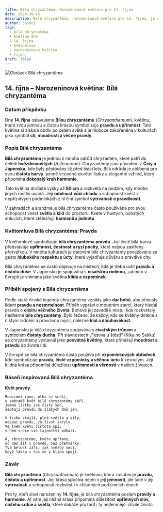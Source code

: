 ```yaml
---
title: Bílá chryzantéma, Narozeninová květina pro 14. října
date: 2024-10-14
description: Bílá chryzantéma, narozeninová květina pro 14. října, je symbolem Pravda. Objevte její jedinečný význam, fascinující příběhy a poezii, která oslavuje její krásu.
author: 365dní
tags:
  - bílá chryzantéma
  - květina dne
  - 14. října
  - květomluva
  - narozeninová květina
  - říjen
draft: false
---
```


![Obrázek Bílá chryzantéma](https://cdn.pixabay.com/photo/2022/08/17/15/21/flower-7392770_1280.jpg#center)


## 14. října – Narozeninová květina: Bílá chryzantéma

### Datum příspěvku

Dne **14. října** oslavujeme **Bílou chryzantému** (_Chrysanthemum_), květinu, která svou jemnou a čistou krásou symbolizuje **pravdu a upřímnost**. Tato květina si získala obdiv po celém světě a je hluboce zakořeněna v kulturách jako symbol **cti, moudrosti a věčné pravdy**.

### Popis Bílá chryzantéma

**Bílá chryzantéma** je jednou z mnoha odrůd chryzantém, které patří do čeledi **hvězdnicovitých** (_Asteraceae_). Chryzantémy jsou původem z **Číny a Japonska**, kde byly pěstovány již před tisíci lety. Bílá odrůda je oblíbená pro svou **čistotu barvy**, jemně vrstvené okvětní lístky a elegantní vzhled, který připomíná **dokonalý kruh harmonie**.

Tato květina dorůstá výšky až **80 cm** a rozkvétá na podzim, kdy mnoho jiných rostlin uvadá. Její **odolnost vůči chladu** a schopnost kvést v nepříznivých podmínkách z ní činí symbol **vytrvalosti a pravdivosti**.

V zahradách a aranžmá je bílá chryzantéma často používána pro svou schopnost vnést **světlo a klid** do prostoru. Kvete v hustých, bohatých shlucích, které ztělesňují **harmonii a jednotu**.

### Květomluva Bílá chryzantéma: Pravda

V květomluvě symbolizuje **bílá chryzantéma** **pravdu**. Její čistě bílá barva představuje **upřímnost, čestnost a ryzí pocity**, které nejsou zastřeny přetvářkou. V mnoha kulturách je darování bílé chryzantémy považováno za gesto **hlubokého respektu a úcty**, které vyjadřuje důvěru a pravdivé city.

Bílá chryzantéma se často objevuje na místech, kde je třeba uctít **pravdu a čistotu duše**. V Japonsku je spojována s **císařskou rodinou**, zatímco v Evropě je vnímána jako květina **klidu a vzpomínek**.

### Příběh spojený s Bílá chryzantéma

Podle staré čínské legendy chryzantémy vznikly jako **dar bohů**, aby přinesly lidem **pravdu a nesmrtelnost**. Příběh vypráví o moudrém starci, který hledal pravdu o **elixíru věčného života**. Bohové jej zavedli k místu, kde rozkvétaly nádherné **bílé chryzantémy**. Bylo řečeno, že každý, kdo se květiny dotkne s čistým srdcem a pravdivou myslí, nalezne **klid a dlouhověkost**.

V Japonsku je bílá chryzantéma spojována s **císařským trůnem** a symbolem **čistoty ducha**. Při slavnostech „Festivalu štěstí“ (Kiku no Sekku) se chryzantémy vystavují jako **posvátné květiny**, které přinášejí **moudrost a pravdu** do života lidí.

V Evropě se bílá chryzantéma často používá při **vzpomínkových obřadech**, kde symbolizuje **pravdu, čisté vzpomínky a věčnou úctu** k zesnulým. Její klidná krása připomíná důležitost **upřímnosti a věrnosti** v našich životech.

### Báseň inspirovaná Bílá chryzantéma

**Květ pravdy**

```
Podzimní ráno, mlha se snáší,  
v zahradě květ bílé chryzantémy září.  
Jemné lístky jak čistý sen,  
šeptají pravdu do zlatých dnů jen.  

V tichu stojíš, plná světla a síly,  
nesouc pravdu, co život skryly.  
Ve tvém květu čistota spí,  
v něm srdce své tajemství odhalí.  

Ó, chryzantémo, květe upřímný,  
uč nás žít v pravdě, bez přetvářky.  
Tvá bělost září, jak hvězdy nocí,  
když láska i čas se v klidu spojí.  
```

### Závěr

**Bílá chryzantéma** (_Chrysanthemum_) je květinou, která zosobňuje **pravdu, čistotu a upřímnost**. Její krása spočívá nejen v její **jemnosti**, ale také v její **vytrvalosti** a schopnosti rozkvést i v chladných podzimních dnech.

Pro ty, kteří slaví narozeniny **14. října**, je bílá chryzantéma poslem **pravdy a harmonie**. Ať vám její něžná krása připomíná důležitost **upřímných slov, čistého srdce a světla**, které dokáže prozářit i ty nejtemnější chvíle života.